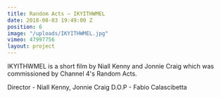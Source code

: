 ```yaml
---
title: Random Acts — IKYITHWMEL
date: 2018-08-03 19:49:00 Z
position: 6
image: "/uploads/IKYITHWMEL.jpg"
vimeo: 47997756
layout: project
---
```


IKYITHWMEL is a short film by Niall Kenny and Jonnie Craig which was commissioned by Channel 4's Random Acts.

Director - Niall Kenny, Jonnie Craig
D.O.P - Fabio Calascibetta